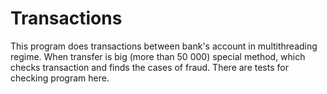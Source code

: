 # Transactions
This program does transactions between bank's account in multithreading regime. When transfer is big (more than 50 000) special method, which checks transaction and finds the cases of fraud.
There are tests for checking program here.
